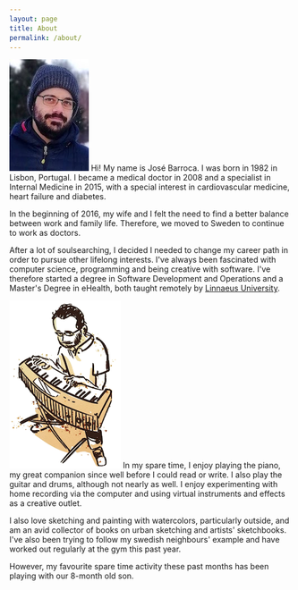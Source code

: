 ```yaml
---
layout: page
title: About
permalink: /about/
---
```


<img class="content_image_left" src="/assets/images/jag_zoom.jpeg" alt="a picture of myself"> Hi! My name is José Barroca. I was born in 1982 in Lisbon, Portugal. I became a medical doctor in 2008 and a specialist in Internal Medicine in 2015, with a special interest in cardiovascular medicine, heart failure and diabetes.

In the beginning of 2016, my wife and I felt the need to find a better balance between work and family life. Therefore, we moved to Sweden to continue to work as doctors.

After a lot of soulsearching, I decided I needed to change my career path in order to pursue other lifelong interests. I've always been fascinated with computer science, programming and being creative with software. I've therefore started a degree in Software Development and Operations and a Master's Degree in eHealth, both taught remotely by [Linnaeus University](https://lnu.se/en/ "LNU homepage").

<img class="content_image_right" src="/assets/images/jag_piano_white.png" alt="drawing of myself playing the piano"> In my spare time, I enjoy playing the piano, my great companion since well before I could read or write. I also play the guitar and drums, although not nearly as well. I enjoy experimenting with home recording via the computer and using virtual instruments and effects as a creative outlet.

I also love sketching and painting with watercolors, particularly outside, and am an avid collector of books on urban sketching and artists' sketchbooks. I've also been trying to follow my swedish neighbours' example and have worked out regularly at the gym this past year. 

However, my favourite spare time activity these past months has been playing with our 8-month old son.
